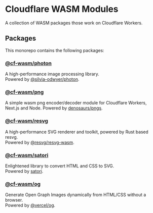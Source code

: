 # Cloudflare WASM Modules

A collection of WASM packages those work on Cloudflare Workers.

## Packages

This monorepo contains the following packages:

### [@cf-wasm/photon](https://www.npmjs.com/package/@cf-wasm/photon)

A high-performance image processing library.  
Powered by [@silvia-odwyer/photon](https://www.npmjs.com/package/@silvia-odwyer/photon).

### [@cf-wasm/png](https://www.npmjs.com/package/@cf-wasm/png)

A simple wasm png encoder/decoder module for Cloudflare Workers, Next.js and Node.
Powered by [denosaurs/pngs](https://github.com/denosaurs/pngs).

### [@cf-wasm/resvg](https://www.npmjs.com/package/@cf-wasm/resvg)

A high-performance SVG renderer and toolkit, powered by Rust based resvg.  
Powered by [@resvg/resvg-wasm](https://www.npmjs.com/package/@resvg/resvg-wasm).

### [@cf-wasm/satori](https://www.npmjs.com/package/@cf-wasm/satori)

Enlightened library to convert HTML and CSS to SVG.  
Powered by [satori](https://www.npmjs.com/package/satori).

### [@cf-wasm/og](https://www.npmjs.com/package/@cf-wasm/og)

Generate Open Graph Images dynamically from HTML/CSS without a browser.  
Powered by [@vercel/og](https://www.npmjs.com/package/@vercel/og).
